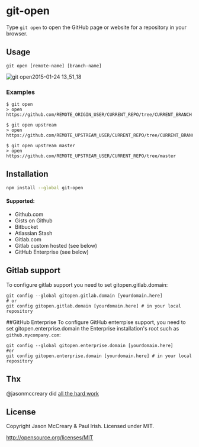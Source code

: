# git-open

Type `git open` to open the GitHub page or website for a repository in your browser.

## Usage
    git open [remote-name] [branch-name]

![git open2015-01-24 13_51_18](https://cloud.githubusercontent.com/assets/39191/5889192/244a0b72-a3d0-11e4-8ab9-55fc64228aaa.gif)

### Examples
    $ git open
    > open https://github.com/REMOTE_ORIGIN_USER/CURRENT_REPO/tree/CURRENT_BRANCH

    $ git open upstream
    > open https://github.com/REMOTE_UPSTREAM_USER/CURRENT_REPO/tree/CURRENT_BRANCH

    $ git open upstream master
    > open https://github.com/REMOTE_UPSTREAM_USER/CURRENT_REPO/tree/master


## Installation


```sh
npm install --global git-open
```


#### Supported:
* Github.com
* Gists on Github
* Bitbucket
* Atlassian Stash
* Gitlab.com
* Gitlab custom hosted (see below)
* GitHub Enterprise (see below)

## Gitlab support
To configure gitlab support you need to set gitopen.gitlab.domain:

```
git config --global gitopen.gitlab.domain [yourdomain.here]
# or
git config gitopen.gitlab.domain [yourdomain.here] # in your local repository
```
##GitHub Enterprise
To configure GitHub enterrpise support, you need to set gitopen.enterprise.domain the Enterprise installation's root such as `github.mycompany.com`:

```
git config --global gitopen.enterprise.domain [yourdomain.here]
#or
git config gitopen.enterprise.domain [yourdomain.here] # in your local repository
```

## Thx
@jasonmccreary did [all the hard work](https://github.com/jasonmccreary/gh)

## License

Copyright Jason McCreary & Paul Irish. Licensed under MIT.

http://opensource.org/licenses/MIT
